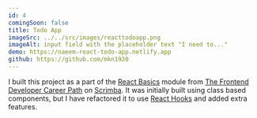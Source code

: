 ```yaml
---
id: 4
comingSoon: false
title: Todo App
imageSrc: ../../src/images/reacttodoapp.png
imageAlt: input field with the placeholder text "I need to..."
demo: https://naeem-react-todo-app.netlify.app
github: https://github.com/mkn1920
---
```


I built this project as a part of the [React Basics](https://scrimba.com/learn/learnreact) module from [The Frontend Developer Career Path](https://scrimba.com/learn/frontend) on [Scrimba](https://scrimba.com/). It was initially built using class based components, but I have refactored it to use [React Hooks](https://reactjs.org/docs/hooks-intro.html) and added extra features.
